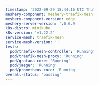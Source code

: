 ```yaml
---
timestamp: '2022-09-29 18:44:16 UTC Thu'
meshery-component: meshery-traefik-mesh
meshery-component-version: edge
meshery-server-version: 'v0.6.9'
k8s-distro: minikube
k8s-version: 'v1.22.2'
service-mesh: traefik-mesh
service-mesh-version: ''
tests:
  pod/traefik-mesh-controller: 'Running'
  pod/traefik-mesh-proxy: 'Running'
  pod/grafana-core: 'Running'
  pod/jaeger: 'Running'
  pod/prometheus-core: 'Running'
overall-status: 'passing'
---
```

